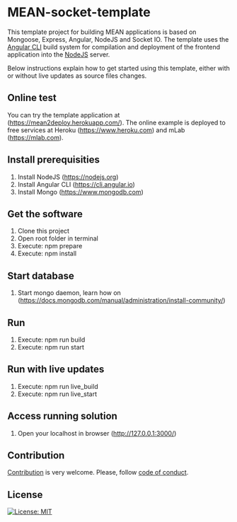 # MEAN-socket-template

This template project for building MEAN applications is based on Mongoose, Express, Angular, NodeJS and Socket IO. The template uses the [Angular CLI](https://cli.angular.io/) build system for compilation and deployment of the frontend application into the [NodeJS](https://nodejs.org) server.

Below instructions explain how to get started using this template, either with or without live updates as source files changes.

## Online test
You can try the template application at (https://mean2deploy.herokuapp.com/). The online example is deployed to free services at Heroku (https://www.heroku.com) and mLab (https://mlab.com).

## Install prerequisities
1. Install NodeJS (https://nodejs.org)
2. Install Angular CLI (https://cli.angular.io)
3. Install Mongo (https://www.mongodb.com)

## Get the software
1. Clone this project
2. Open root folder in terminal
3. Execute: npm prepare
4. Execute: npm install

## Start database
1. Start mongo daemon, learn how on (https://docs.mongodb.com/manual/administration/install-community/)

## Run
1. Execute: npm run build
2. Execute: npm run start

## Run with live updates
1. Execute: npm run live_build
2. Execute: npm run live_start

## Access running solution
1. Open your localhost in browser (http://127.0.0.1:3000/)

## Contribution

[Contribution](https://github.com/mortenmathiasen/MEAN-socket-template/blob/master/CONTRIBUTING.md) is very welcome. Please, follow [code of conduct](https://github.com/mortenmathiasen/MEAN-socket-template/blob/master/CODE_OF_CONDUCT.md).

## License

[![License: MIT](https://img.shields.io/badge/License-MIT-yellow.svg)](https://github.com/mortenmathiasen/MEAN-socket-template/blob/master/LICENSE)
